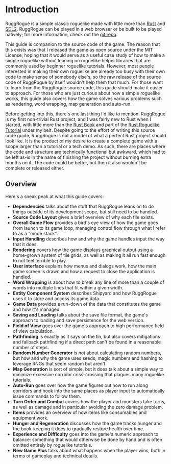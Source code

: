 # Introduction

RuggRogue is a simple classic roguelike made with little more than [Rust](https://www.rust-lang.org) and [SDL2](https://libsdl.org).
RuggRogue can be played in a web browser or be built to be played natively; for more information, check out the [git repo](https://github.com/tung/ruggrogue).

This guide is companion to the source code of the game.
The reason that this exists was that I released the game as open source under the MIT License, hoping that it would serve as a useful case study of how to make a simple roguelike without leaning on roguelike helper libraries that are commonly used by beginner roguelike tutorials.
However, most people interested in making their own roguelike are already too busy with their own code to make sense of somebody else's, so the raw release of the source code of RuggRogue by itself wouldn't help them that much.
For those want to learn from the RuggRogue source code, this guide should make it easier to approach.
For those who are just curious about how a simple roguelike works, this guide also covers how the game solves various problems such as rendering, word wrapping, map generation and auto-run.

Before getting into this, there's one last thing I'd like to mention.
RuggRogue is my first non-trivial Rust project, and I was fairly new to Rust when I started, with little more than the [Rust Book](https://doc.rust-lang.org/book/) and part of the [Rust Roguelike Tutorial](bfnightly.bracketproductions.com/) under my belt.
Despite going to the effort of writing this source code guide, RuggRogue is not a model of what a perfect Rust project should look like.
It is the product of my desire to create a complete game with a scope larger than a tutorial or a tech demo.
As such, there are places where the code and structure are technically functional but awkward, which had to be left as-is in the name of finishing the project without burning extra months on it.
The code could be better, but then it also wouldn't be complete or released either.

## Overview

Here's a sneak peak at what this guide covers:

- **Dependencies** talks about the stuff that RuggRogue leans on to do things outside of its development scope, but still need to be handled.
- **Source Code Layout** gives a brief overview of why each file exists.
- **Overall Game Flow** provides a bird's eye view of how the game goes from launch to its game loop, managing control flow through what I refer to as a "mode stack".
- **Input Handling** describes how and why the game handles input the way that it does.
- **Rendering** covers how the game displays graphical output using a home-grown system of tile grids, as well as making it all run fast enough to not feel terrible to play.
- **User interface** explains how menus and dialogs work, how the main game screen is drawn and how a request to close the application is handled.
- **Word Wrapping** is about how to break any line of more than a couple of words into multiple lines that fit within a given width.
- **Entity Component System** describes Shipyard and how RuggRogue uses it to store and access its game data.
- **Game Data** provides a run-down of the data that constitutes the game and how it's managed.
- **Saving and Loading** talks about the save file format, the game's approach to loading and save persistence for the web version.
- **Field of View** goes over the game's approach to high performance field of view calculation.
- **Pathfinding** is exactly as it says on the tin, but also covers mitigations and fallback pathfinding if a direct path can't be found in a reasonable number of steps.
- **Random Number Generator** is *not* about calculating random numbers, but how and why the game uses seeds, magic numbers and hashing to leverage RNGs that seem random but aren't.
- **Map Generation** is sort of simple, but it does talk about a simple way to minimize excessive corridor criss-crossing that plagues many roguelike tutorials.
- **Auto-Run** goes over how the game figures out how to run along corridors and hook into the same places as player input to automatically issue commands to follow them.
- **Turn Order and Combat** covers how the player and monsters take turns, as well as damage and in particular avoiding the zero damage problem.
- **Items** provides an overview of how items like consumables and equipment work.
- **Hunger and Regeneration** discusses how the game tracks hunger and the book-keeping it does to gradually restore health over time.
- **Experience and Difficulty** goes into the game's numeric approach to balance: something that would otherwise be done by hand and is often omitted entirely by roguelike tutorials.
- **New Game Plus** talks about what happens when the player wins, both in terms of gameplay and technical details.
